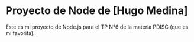# Proyecto de Node de [Hugo Medina]

Este es mi proyecto de Node.js para el TP N°6 de la materia PDISC (que es mi favorita).
